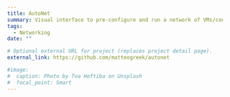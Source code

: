 ```yaml
---
title: AutoNet
summary: Visual interface to pre-configure and run a network of VMs/containers and OpenVSwitches with the aim of automating the deployment of network setups
tags:
  - Networking
date: ""

# Optional external URL for project (replaces project detail page).
external_link: https://github.com/matteogreek/autonet

#image:
#  caption: Photo by Toa Heftiba on Unsplash
#  focal_point: Smart
---
```

